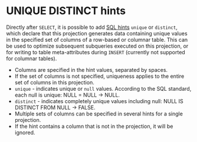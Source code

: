 # UNIQUE DISTINCT hints

Directly after `SELECT`, it is possible to add [SQL hints](../lexer.md#sql-hints) `unique` or `distinct`, which declare that this projection generates data containing unique values in the specified set of columns of a row-based or columnar table. This can be used to optimize subsequent subqueries executed on this projection, or for writing to table meta-attributes during `INSERT` (currently not supported for columnar tables).

 * Columns are specified in the hint values, separated by spaces.
 * If the set of columns is not specified, uniqueness applies to the entire set of columns in this projection.
 * `unique` - indicates unique or `null` values. According to the SQL standard, each null is unique: NULL = NULL -> NULL.
 * `distinct` - indicates completely unique values including null: NULL IS DISTINCT FROM NULL -> FALSE.
 * Multiple sets of columns can be specified in several hints for a single projection.
 * If the hint contains a column that is not in the projection, it will be ignored.

